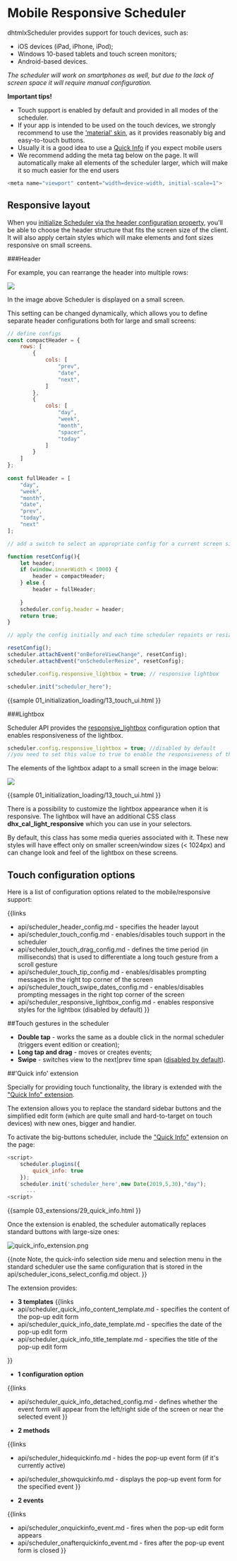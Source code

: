 Mobile Responsive Scheduler
==============

dhtmlxScheduler provides support for touch devices, such as:

- iOS devices (iPad, iPhone, iPod);
- Windows 10-based tablets and touch screen monitors;
- Android-based devices.

_The scheduler will work on smartphones as well, but due to the lack of screen space it will require manual configuration._

**Important tips!**


+ Touch support is enabled by default and provided in all modes of the scheduler.
+ If your app is intended to be used on the touch devices, we strongly recommend to use the ['material' skin](skins.md#materialskin), as it provides reasonably big and easy-to-touch buttons.
+ Usually it is a good idea to use a [Quick Info](extensions_list.md#quickinfo) if you expect mobile users
+ We recommend adding the meta tag below on the page. It will automatically make all elements of the scheduler larger, which will make it so much easier for the end users
   
~~~js
<meta name="viewport" content="width=device-width, initial-scale=1">
~~~

## Responsive layout

When you [initialize Scheduler via the header configuration property](initialization.md#initializingschedulerviaheaderconfig), you'll be able to choose the header structure that fits the screen size of the client.
It will also apply certain styles which will make elements and font sizes responsive on small screens.


###Header

For example, you can rearrange the header into multiple rows:

<img src="header_responsive.png"/>

In the image above Scheduler is displayed on a small screen. 

This setting can be changed dynamically, which allows you to define separate header configurations both for large and small screens:

~~~js
// define configs
const compactHeader = {
	rows: [
		{ 
			cols: [
				"prev",
				"date",
				"next",
			]
		},
		{ 
			cols: [
				"day",
				"week",
				"month",
				"spacer",
				"today"
			]
		}
	]
};
			
const fullHeader = [
	"day",
	"week",
	"month",
	"date",
	"prev",
	"today",
	"next"
];

// add a switch to select an appropriate config for a current screen size

function resetConfig(){
	let header;
	if (window.innerWidth < 1000) {
		header = compactHeader;
	} else {
		header = fullHeader;
	
	}
	scheduler.config.header = header;
	return true;
}

// apply the config initially and each time scheduler repaints or resizes:

resetConfig();
scheduler.attachEvent("onBeforeViewChange", resetConfig);
scheduler.attachEvent("onSchedulerResize", resetConfig);

scheduler.config.responsive_lightbox = true; // responsive lightbox

scheduler.init("scheduler_here");
~~~

{{sample
	01_initialization_loading/13_touch_ui.html
}}


###Lightbox

Scheduler API provides the [responsive_lightbox](api/scheduler_responsive_lightbox_config.md) configuration option that enables responsiveness of the lightbox. 

~~~~js
scheduler.config.responsive_lightbox = true; //disabled by default
//you need to set this value to true to enable the responsiveness of the lightbox
~~~~

The elements of the lightbox adapt to a small screen in the image below:

<img src="lightbox_responsive.png"/>

{{sample
	01_initialization_loading/13_touch_ui.html
}}

There is a possibility to customize the lightbox appearance when it is responsive. The lightbox will have an additional CSS class <b>dhx_cal_light_responsive</b> which you can use in your selectors.

By default, this class has some media queries associated with it. 
These new styles will have effect only on smaller screen/window sizes (< 1024px) and can change look and feel of the lightbox on these screens.

## Touch configuration options 

Here is a list of configuration options related to the mobile/responsive support:

{{links
- api/scheduler_header_config.md - specifies the header layout
- api/scheduler_touch_config.md - enables/disables touch support in the scheduler
- api/scheduler_touch_drag_config.md - defines the time period (in milliseconds) that is used to differentiate a long touch gesture from a scroll gesture
- api/scheduler_touch_tip_config.md - enables/disables prompting messages in the right top corner of the screen
- api/scheduler_touch_swipe_dates_config.md - enables/disables prompting messages in the right top corner of the screen
- api/scheduler_responsive_lightbox_config.md - enables responsive styles for the lightbox (disabled by default)
}}


##Touch gestures in the scheduler


- **Double tap** -  works the same as a double click in the normal scheduler (triggers event edition or creation);
- **Long tap and drag**  - moves or creates events;
- **Swipe** - switches view to the next|prev time span ([disabled by default](api/scheduler_touch_swipe_dates_config.md)).

##'Quick info' extension


Specially for providing touch functionality, the library is extended with the ["Quick Info" extension](extensions_list.md#quickinfo).

The extension allows you to replace the standard sidebar buttons and the simplified edit form 
(which are quite small and hard-to-target on touch devices) with new ones, bigger and handier.

To activate the big-buttons scheduler, include the ["Quick Info"](extensions_list.md#quickinfo) extension on the page:

~~~js
<script>
	scheduler.plugins({
    	quick_info: true
	});
    scheduler.init('scheduler_here',new Date(2019,5,30),"day");
      ...
<script>
~~~

{{sample
	03_extensions/29_quick_info.html
}}

Once the extension is enabled, the scheduler automatically replaces standard buttons with large-size ones:

![quick_info_extension.png](quick_info_extension.png)

{{note
Note, the quick-info selection side menu and selection menu in  the standard scheduler  use the same configuration that is stored in the api/scheduler_icons_select_config.md object.
}}


The extension provides:


- **3 templates** 
{{links
- api/scheduler_quick_info_content_template.md - specifies the content of the pop-up edit form
- api/scheduler_quick_info_date_template.md - specifies the date of the pop-up edit form
- api/scheduler_quick_info_title_template.md - specifies the title of the pop-up edit form

}}

- **1 configuration option**

{{links
- api/scheduler_quick_info_detached_config.md - defines whether the event form will appear from the left/right side of the screen or near the selected event
}}


- **2 methods** 

{{links
- api/scheduler_hidequickinfo.md - hides the pop-up event form (if it's currently active)
- api/scheduler_showquickinfo.md - displays the pop-up event form for the specified event
}}

- **2 events**

{{links
- api/scheduler_onquickinfo_event.md - fires when the pop-up edit form appears
- api/scheduler_onafterquickinfo_event.md - fires after the pop-up event form is closed
}}